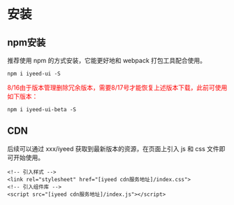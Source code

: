 # 安装

## npm安装

推荐使用 npm 的方式安装，它能更好地和 webpack 打包工具配合使用。

```shell
npm i iyeed-ui -S
```
<font color="red">8/16由于版本管理删除冗余版本，需要8/17号才能恢复上述版本下载，此前可使用如下版本：</font>
```shell
npm i iyeed-ui-beta -S
```

## CDN
后续可以通过 xxx/iyeed 获取到最新版本的资源，在页面上引入 js 和 css 文件即可开始使用。

```
<!-- 引入样式 -->
<link rel="stylesheet" href="[iyeed cdn服务地址]/index.css">
<!-- 引入组件库 -->
<script src="[iyeed cdn服务地址]/index.js"></script>
```